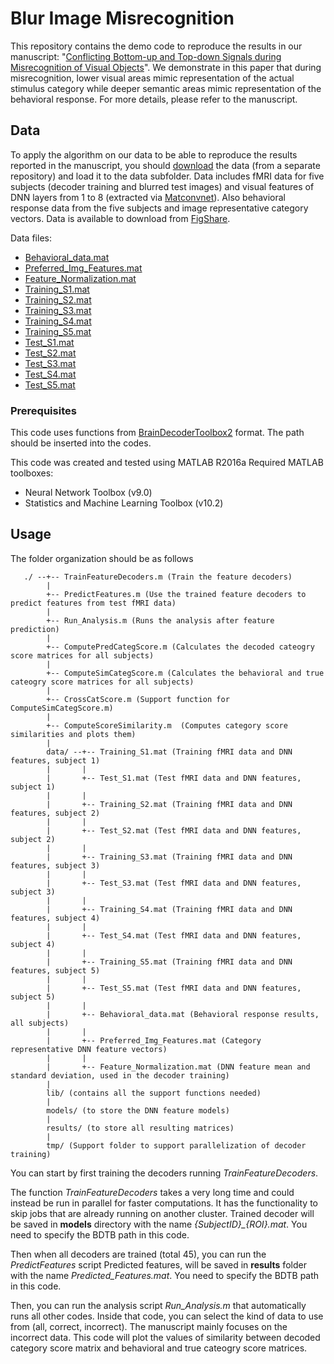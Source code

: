 # Blur Image Misrecognition

This repository contains the demo code to reproduce the results in our manuscript: "[Conflicting Bottom-up and Top-down Signals during Misrecognition of Visual Objects]()". 
We demonstrate in this paper that during misrecognition, lower visual areas mimic representation of the actual stimulus category while deeper semantic areas mimic representation of the behavioral response. For more details, please refer to the manuscript.

## Data

To apply the algorithm on our data to be able to reproduce the results reported in the manuscript, you should [download]() the data (from a separate repository) and load it to the data subfolder.
Data includes fMRI data for five subjects (decoder training and blurred test images) and visual features of DNN layers from 1 to 8 (extracted via [Matconvnet](http://www.vlfeat.org/matconvnet/)).
Also behavioral response data from the five subjects and image representative category vectors. Data is available to download from [FigShare]().

Data files:

- [Behavioral_data.mat]()
- [Preferred_Img_Features.mat]()
- [Feature_Normalization.mat]()
- [Training_S1.mat]()
- [Training_S2.mat]()
- [Training_S3.mat]()
- [Training_S4.mat]()
- [Training_S5.mat]()
- [Test_S1.mat]()
- [Test_S2.mat]()
- [Test_S3.mat]()
- [Test_S4.mat]()
- [Test_S5.mat]()


### Prerequisites

This code uses functions from [BrainDecoderToolbox2](https://github.com/KamitaniLab/BrainDecoderToolbox2/) format. The path should be inserted into the codes.

This code was created and tested using MATLAB R2016a
Required MATLAB toolboxes:
* Neural Network Toolbox (v9.0)
* Statistics and Machine Learning Toolbox (v10.2)

## Usage

The folder organization should be as follows

```
   ./ --+-- TrainFeatureDecoders.m (Train the feature decoders)
        |
        +-- PredictFeatures.m (Use the trained feature decoders to predict features from test fMRI data)
        |
        +-- Run_Analysis.m (Runs the analysis after feature prediction)
        |
        +-- ComputePredCategScore.m (Calculates the decoded cateogry score matrices for all subjects)
        |
        +-- ComputeSimCategScore.m (Calculates the behavioral and true cateogry score matrices for all subjects)
        |
        +-- CrossCatScore.m (Support function for ComputeSimCategScore.m)
        |
        +-- ComputeScoreSimilarity.m  (Computes category score similarities and plots them)
        |
        data/ --+-- Training_S1.mat (Training fMRI data and DNN features, subject 1)
        |       |
        |       +-- Test_S1.mat (Test fMRI data and DNN features, subject 1)
        |       |
        |       +-- Training_S2.mat (Training fMRI data and DNN features, subject 2)
        |       |
        |       +-- Test_S2.mat (Test fMRI data and DNN features, subject 2)
        |       |
        |       +-- Training_S3.mat (Training fMRI data and DNN features, subject 3)
        |       |
        |       +-- Test_S3.mat (Test fMRI data and DNN features, subject 3)
        |       |
        |       +-- Training_S4.mat (Training fMRI data and DNN features, subject 4)
        |       |
        |       +-- Test_S4.mat (Test fMRI data and DNN features, subject 4)
        |       |
        |       +-- Training_S5.mat (Training fMRI data and DNN features, subject 5)
        |       |
        |       +-- Test_S5.mat (Test fMRI data and DNN features, subject 5)
        |       |
        |       +-- Behavioral_data.mat (Behavioral response results, all subjects)
        |       |
        |       +-- Preferred_Img_Features.mat (Category representative DNN feature vectors)
        |       |
        |       +-- Feature_Normalization.mat (DNN feature mean and standard deviation, used in the decoder training)
        |
        lib/ (contains all the support functions needed)
        |
        models/ (to store the DNN feature models)
        |
        results/ (to store all resulting matrices)
        |
        tmp/ (Support folder to support parallelization of decoder training)
```

You can start by first training the decoders running *TrainFeatureDecoders*.

The function *TrainFeatureDecoders* takes a very long time and could instead be run in parallel for faster computations. It has the functionality to skip jobs that are already running on another cluster.
Trained decoder will be saved in **models** directory with the name *{SubjectID}_{ROI}.mat*. You need to specify the BDTB path in this code.

Then when all decoders are trained (total 45), you can run the *PredictFeatures* script
Predicted features, will be saved in **results** folder with the name *Predicted_Features.mat*. You need to specify the BDTB path in this code.

Then, you can run the analysis script *Run_Analysis.m* that automatically runs all other codes. Inside that code, you can select the kind of data to use from (all, correct, incorrect). The manuscript mainly focuses on the incorrect data.
This code will plot the values of similarity between decoded category score matrix and behavioral and true cateogry score matrices.
